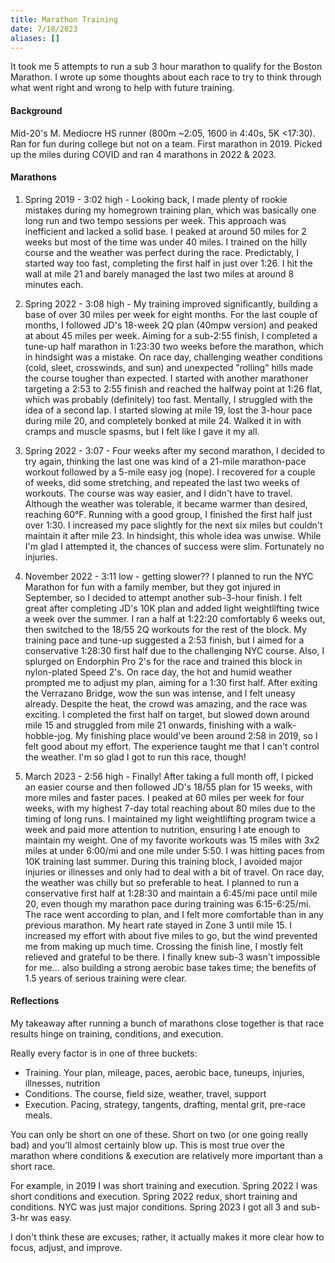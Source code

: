 ```yaml
---
title: Marathon Training
date: 7/18/2023
aliases: []
---
```

It took me 5 attempts to run a sub 3 hour marathon to qualify for the Boston Marathon. I wrote up some thoughts about each race to try to think through what went right and wrong to help with future training. 

#### **Background**

Mid-20's M. Mediocre HS runner (800m ~2:05, 1600 in 4:40s, 5K <17:30). Ran for fun during college but not on a team. First marathon in 2019. Picked up the miles during COVID and ran 4 marathons in 2022 & 2023. 

#### **Marathons**

1. Spring 2019 - 3:02 high - Looking back, I made plenty of rookie mistakes during my homegrown training plan, which was basically one long run and two tempo sessions per week. This approach was inefficient and lacked a solid base. I peaked at around 50 miles for 2 weeks but most of the time was under 40 miles. I trained on the hilly course and the weather was perfect during the race. Predictably, I started way too fast, completing the first half in just over 1:26. I hit the wall at mile 21 and barely managed the last two miles at around 8 minutes each.
    
2. Spring 2022 - 3:08 high - My training improved significantly, building a base of over 30 miles per week for eight months. For the last couple of months, I followed JD's 18-week 2Q plan (40mpw version) and peaked at about 45 miles per week. Aiming for a sub-2:55 finish, I completed a tune-up half marathon in 1:23:30 two weeks before the marathon, which in hindsight was a mistake. On race day, challenging weather conditions (cold, sleet, crosswinds, and sun) and unexpected "rolling" hills made the course tougher than expected. I started with another marathoner targeting a 2:53 to 2:55 finish and reached the halfway point at 1:26 flat, which was probably (definitely) too fast. Mentally, I struggled with the idea of a second lap. I started slowing at mile 19, lost the 3-hour pace during mile 20, and completely bonked at mile 24. Walked it in with cramps and muscle spasms, but I felt like I gave it my all.
    
3. Spring 2022 - 3:07 - Four weeks after my second marathon, I decided to try again, thinking the last one was kind of a 21-mile marathon-pace workout followed by a 5-mile easy jog (nope). I recovered for a couple of weeks, did some stretching, and repeated the last two weeks of workouts. The course was way easier, and I didn't have to travel. Although the weather was tolerable, it became warmer than desired, reaching 60°F. Running with a good group, I finished the first half just over 1:30. I increased my pace slightly for the next six miles but couldn't maintain it after mile 23. In hindsight, this whole idea was unwise. While I'm glad I attempted it, the chances of success were slim. Fortunately no injuries.
    
4. November 2022 - 3:11 low - getting slower?? I planned to run the NYC Marathon for fun with a family member, but they got injured in September, so I decided to attempt another sub-3-hour finish. I felt great after completing JD's 10K plan and added light weightlifting twice a week over the summer. I ran a half at 1:22:20 comfortably 6 weeks out, then switched to the 18/55 2Q workouts for the rest of the block. My training pace and tune-up suggested a 2:53 finish, but I aimed for a conservative 1:28:30 first half due to the challenging NYC course. Also, I splurged on Endorphin Pro 2's for the race and trained this block in nylon-plated Speed 2's. On race day, the hot and humid weather prompted me to adjust my plan, aiming for a 1:30 first half. After exiting the Verrazano Bridge, wow the sun was intense, and I felt uneasy already. Despite the heat, the crowd was amazing, and the race was exciting. I completed the first half on target, but slowed down around mile 15 and struggled from mile 21 onwards, finishing with a walk-hobble-jog. My finishing place would've been around 2:58 in 2019, so I felt good about my effort. The experience taught me that I can't control the weather. I'm so glad I got to run this race, though!
    
5. March 2023 - 2:56 high - Finally! After taking a full month off, I picked an easier course and then followed JD's 18/55 plan for 15 weeks, with more miles and faster paces. I peaked at 60 miles per week for four weeks, with my highest 7-day total reaching about 80 miles due to the timing of long runs. I maintained my light weightlifting program twice a week and paid more attention to nutrition, ensuring I ate enough to maintain my weight. One of my favorite workouts was 15 miles with 3x2 miles at under 6:00/mi and one mile under 5:50. I was hitting paces from 10K training last summer. During this training block, I avoided major injuries or illnesses and only had to deal with a bit of travel. On race day, the weather was chilly but so preferable to heat. I planned to run a conservative first half at 1:28:30 and maintain a 6:45/mi pace until mile 20, even though my marathon pace during training was 6:15-6:25/mi. The race went according to plan, and I felt more comfortable than in any previous marathon. My heart rate stayed in Zone 3 until mile 15. I increased my effort with about five miles to go, but the wind prevented me from making up much time. Crossing the finish line, I mostly felt relieved and grateful to be there. I finally knew sub-3 wasn't impossible for me... also building a strong aerobic base takes time; the benefits of 1.5 years of serious training were clear. 
    

#### **Reflections**

My takeaway after running a bunch of marathons close together is that race results hinge on training, conditions, and execution. 

Really every factor is in one of three buckets:

- Training. Your plan, mileage, paces, aerobic bace, tuneups, injuries, illnesses, nutrition
- Conditions. The course, field size, weather, travel, support 
- Execution. Pacing, strategy, tangents, drafting, mental grit, pre-race meals. 

You can only be short on one of these. Short on two (or one going really bad) and you'll almost certainly blow up. This is most true over the marathon where conditions & execution are relatively more important than a short race. 

For example, in 2019 I was short training and execution. Spring 2022 I was short conditions and execution. Spring 2022 redux, short training and conditions. NYC was just major conditions. Spring 2023 I got all 3 and sub-3-hr was easy. 

I don't think these are excuses; rather, it actually makes it more clear how to focus, adjust, and improve.